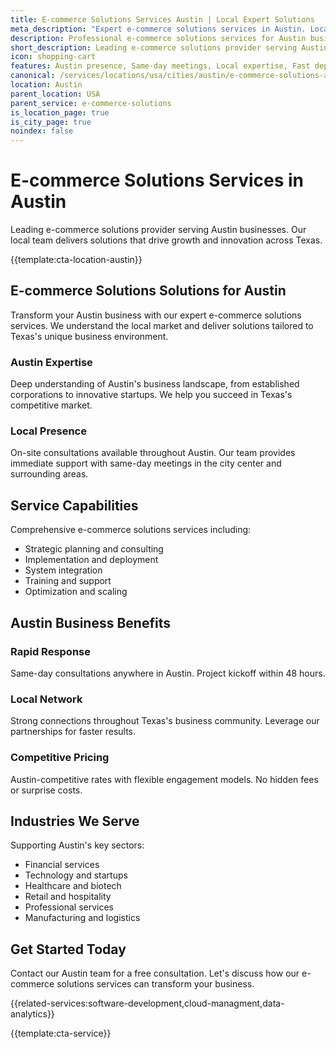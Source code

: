 ```yaml
---
title: E-commerce Solutions Services Austin | Local Expert Solutions
meta_description: "Expert e-commerce solutions services in Austin. Local team, same-day consultations, proven results. Transform your business today."
description: Professional e-commerce solutions services for Austin businesses
short_description: Leading e-commerce solutions provider serving Austin and Texas.
icon: shopping-cart
features: Austin presence, Same-day meetings, Local expertise, Fast deployment, Competitive rates, Proven track record
canonical: /services/locations/usa/cities/austin/e-commerce-solutions-austin.html
location: Austin
parent_location: USA
parent_service: e-commerce-solutions
is_location_page: true
is_city_page: true
noindex: false
---
```


# E-commerce Solutions Services in Austin

Leading e-commerce solutions provider serving Austin businesses. Our local team delivers solutions that drive growth and innovation across Texas.

{{template:cta-location-austin}}

## E-commerce Solutions Solutions for Austin

Transform your Austin business with our expert e-commerce solutions services. We understand the local market and deliver solutions tailored to Texas's unique business environment.

### Austin Expertise

Deep understanding of Austin's business landscape, from established corporations to innovative startups. We help you succeed in Texas's competitive market.

### Local Presence

On-site consultations available throughout Austin. Our team provides immediate support with same-day meetings in the city center and surrounding areas.

## Service Capabilities

Comprehensive e-commerce solutions services including:
- Strategic planning and consulting
- Implementation and deployment
- System integration
- Training and support
- Optimization and scaling

## Austin Business Benefits

### Rapid Response
Same-day consultations anywhere in Austin. Project kickoff within 48 hours.

### Local Network
Strong connections throughout Texas's business community. Leverage our partnerships for faster results.

### Competitive Pricing
Austin-competitive rates with flexible engagement models. No hidden fees or surprise costs.

## Industries We Serve

Supporting Austin's key sectors:
- Financial services
- Technology and startups
- Healthcare and biotech
- Retail and hospitality
- Professional services
- Manufacturing and logistics

## Get Started Today

Contact our Austin team for a free consultation. Let's discuss how our e-commerce solutions services can transform your business.

{{related-services:software-development,cloud-managment,data-analytics}}

{{template:cta-service}}
